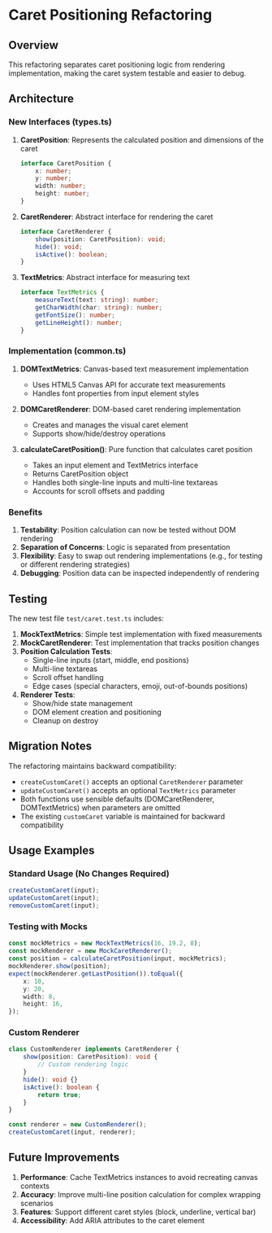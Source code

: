 # Caret Positioning Refactoring

## Overview

This refactoring separates caret positioning logic from rendering implementation, making the caret system testable and easier to debug.

## Architecture

### New Interfaces (types.ts)

1. **CaretPosition**: Represents the calculated position and dimensions of the caret

    ```typescript
    interface CaretPosition {
        x: number;
        y: number;
        width: number;
        height: number;
    }
    ```

2. **CaretRenderer**: Abstract interface for rendering the caret

    ```typescript
    interface CaretRenderer {
        show(position: CaretPosition): void;
        hide(): void;
        isActive(): boolean;
    }
    ```

3. **TextMetrics**: Abstract interface for measuring text
    ```typescript
    interface TextMetrics {
        measureText(text: string): number;
        getCharWidth(char: string): number;
        getFontSize(): number;
        getLineHeight(): number;
    }
    ```

### Implementation (common.ts)

1. **DOMTextMetrics**: Canvas-based text measurement implementation
    - Uses HTML5 Canvas API for accurate text measurements
    - Handles font properties from input element styles

2. **DOMCaretRenderer**: DOM-based caret rendering implementation
    - Creates and manages the visual caret element
    - Supports show/hide/destroy operations

3. **calculateCaretPosition()**: Pure function that calculates caret position
    - Takes an input element and TextMetrics interface
    - Returns CaretPosition object
    - Handles both single-line inputs and multi-line textareas
    - Accounts for scroll offsets and padding

### Benefits

1. **Testability**: Position calculation can now be tested without DOM rendering
2. **Separation of Concerns**: Logic is separated from presentation
3. **Flexibility**: Easy to swap out rendering implementations (e.g., for testing or different rendering strategies)
4. **Debugging**: Position data can be inspected independently of rendering

## Testing

The new test file `test/caret.test.ts` includes:

1. **MockTextMetrics**: Simple test implementation with fixed measurements
2. **MockCaretRenderer**: Test implementation that tracks position changes
3. **Position Calculation Tests**:
    - Single-line inputs (start, middle, end positions)
    - Multi-line textareas
    - Scroll offset handling
    - Edge cases (special characters, emoji, out-of-bounds positions)
4. **Renderer Tests**:
    - Show/hide state management
    - DOM element creation and positioning
    - Cleanup on destroy

## Migration Notes

The refactoring maintains backward compatibility:

- `createCustomCaret()` accepts an optional `CaretRenderer` parameter
- `updateCustomCaret()` accepts an optional `TextMetrics` parameter
- Both functions use sensible defaults (DOMCaretRenderer, DOMTextMetrics) when parameters are omitted
- The existing `customCaret` variable is maintained for backward compatibility

## Usage Examples

### Standard Usage (No Changes Required)

```typescript
createCustomCaret(input);
updateCustomCaret(input);
removeCustomCaret(input);
```

### Testing with Mocks

```typescript
const mockMetrics = new MockTextMetrics(16, 19.2, 8);
const mockRenderer = new MockCaretRenderer();
const position = calculateCaretPosition(input, mockMetrics);
mockRenderer.show(position);
expect(mockRenderer.getLastPosition()).toEqual({
    x: 10,
    y: 20,
    width: 8,
    height: 16,
});
```

### Custom Renderer

```typescript
class CustomRenderer implements CaretRenderer {
    show(position: CaretPosition): void {
        // Custom rendering logic
    }
    hide(): void {}
    isActive(): boolean {
        return true;
    }
}

const renderer = new CustomRenderer();
createCustomCaret(input, renderer);
```

## Future Improvements

1. **Performance**: Cache TextMetrics instances to avoid recreating canvas contexts
2. **Accuracy**: Improve multi-line position calculation for complex wrapping scenarios
3. **Features**: Support different caret styles (block, underline, vertical bar)
4. **Accessibility**: Add ARIA attributes to the caret element
